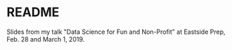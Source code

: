 # README

Slides from my talk "Data Science for Fun and Non-Profit" at Eastside Prep, Feb.
28 and March 1, 2019.
